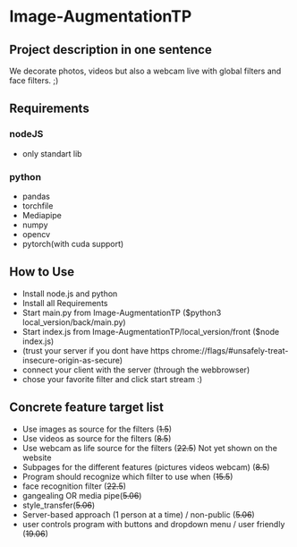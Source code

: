 # Image-AugmentationTP

## Project description in one sentence
We decorate photos, videos but also a webcam live with global filters and face filters. ;)

## Requirements 
### nodeJS
- only standart lib
### python
- pandas
- torchfile
- Mediapipe
- numpy
- opencv
- pytorch(with cuda support)

## How to Use
- Install node.js and python
- Install all Requirements
- Start main.py from Image-AugmentationTP ($python3 local_version/back/main.py)
- Start index.js from Image-AugmentationTP/local_version/front ($node index.js)
- (trust your server if you dont have https chrome://flags/#unsafely-treat-insecure-origin-as-secure)
- connect your client with the server (through the webbrowser)
- chose your favorite filter and click start stream :)

## Concrete feature target list
- Use images as source for the filters (~~1.5~~)
- Use videos as source for the filters (~~8.5~~)
- Use webcam as life source for the filters (~~22.5~~) Not yet shown on the website
- Subpages for the different features (pictures videos webcam) (~~8.5~~)
- Program should recognize which filter to use when (~~15.5~~)
- face recognition filter (~~22.5~~)
- gangealing OR media pipe(~~5.06~~)
- style_transfer(~~5.06~~)
- Server-based approach (1 person at a time) / non-public (~~5.06~~) 
- user controls program with buttons and dropdown menu / user friendly (~~19.06~~)
